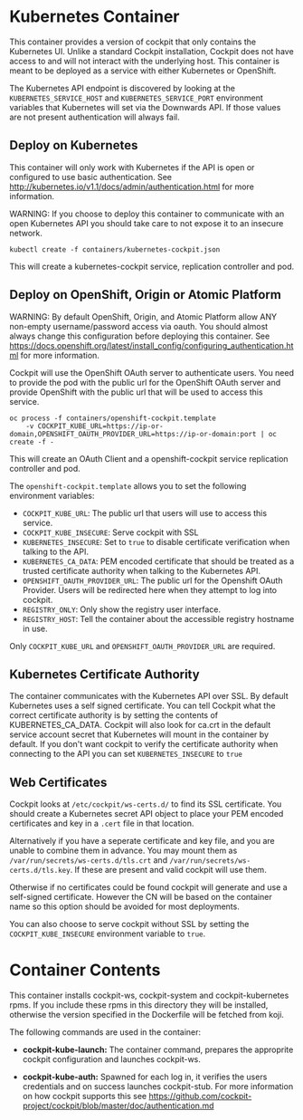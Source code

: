 Kubernetes Container
====================

This container provides a version of cockpit that only contains the Kubernetes UI. Unlike a standard Cockpit installation, Cockpit does not have access to and will not interact with the underlying host. This container is meant to be deployed as a service with either Kubernetes or OpenShift.

The Kubernetes API endpoint is discovered by looking at the `KUBERNETES_SERVICE_HOST` and `KUBERNETES_SERVICE_PORT` environment variables that Kubernetes will set via the Downwards API. If those values are not present authentication will always fail.

Deploy on Kubernetes
--------------------

This container will only work with Kubernetes if the API is open or configured to use basic authentication. See http://kubernetes.io/v1.1/docs/admin/authentication.html for more information.

WARNING: If you choose to deploy this container to communicate with an open Kubernetes API you should take care to not expose it to an insecure network.

```
kubectl create -f containers/kubernetes-cockpit.json
```

This will create a kubernetes-cockpit service, replication controller and pod.


Deploy on OpenShift, Origin or Atomic Platform
----------------------------------------------

WARNING: By default OpenShift, Origin, and Atomic Platform allow ANY non-empty username/password access via oauth. You should almost always change this configuration before deploying this container. See https://docs.openshift.org/latest/install_config/configuring_authentication.html for more information.

Cockpit will use the OpenShift OAuth server to authenticate users. You need to provide the pod with the public url for the OpenShift OAuth server and provide OpenShift with the public url that will be used to access this service.

```
oc process -f containers/openshift-cockpit.template
    -v COCKPIT_KUBE_URL=https://ip-or-domain,OPENSHIFT_OAUTH_PROVIDER_URL=https://ip-or-domain:port | oc create -f -
```

This will create an OAuth Client and a openshift-cockpit service replication controller and pod.

The ```openshift-cockpit.template``` allows you to set the following environment variables:
 * ```COCKPIT_KUBE_URL```: The public url that users will use to access this service.
 * ```COCKPIT_KUBE_INSECURE```: Serve cockpit with SSL
 * ```KUBERNETES_INSECURE```: Set to ```true``` to disable certificate verification when talking to the API.
 * ```KUBERNETES_CA_DATA```: PEM encoded certificate that should be treated as a trusted certificate authority when talking to the Kubernetes API.
 * ```OPENSHIFT_OAUTH_PROVIDER_URL```: The public url for the Openshift OAuth Provider. Users will be redirected here when they attempt to log into cockpit.
 * ```REGISTRY_ONLY```: Only show the registry user interface.
 * ```REGISTRY_HOST```: Tell the container about the accessible registry hostname in use.

Only ```COCKPIT_KUBE_URL``` and ```OPENSHIFT_OAUTH_PROVIDER_URL``` are required.

Kubernetes Certificate Authority
--------------------------------

The container communicates with the Kubernetes API over SSL. By default Kubernetes uses a self signed certificate. You can tell Cockpit what the correct certificate authority is by setting
the contents of KUBERNETES_CA_DATA. Cockpit will also look for ca.crt in the default service account secret that Kubernetes will mount in the container by default. If you don't want cockpit to verify the certificate authority when connecting to the API you can set ```KUBERNETES_INSECURE``` to ```true```

Web Certificates
----------------

Cockpit looks at ```/etc/cockpit/ws-certs.d/``` to find its SSL certificate. You should create a Kubernetes secret API object to place your PEM encoded certificates and key in a ```.cert``` file in that location.

Alternatively if you have a seperate certificate and key file, and you are unable to combine them in advance. You may mount them as ```/var/run/secrets/ws-certs.d/tls.crt``` and ```/var/run/secrets/ws-certs.d/tls.key```. If these are present and valid cockpit will use them.

Otherwise if no certificates could be found cockpit will generate and use a self-signed certificate. However the CN will be based on the container name so this option should be avoided for most deployments.

You can also choose to serve cockpit without SSL by setting the ```COCKPIT_KUBE_INSECURE``` environment variable to ```true```.


Container Contents
==================

This container installs cockpit-ws, cockpit-system and cockpit-kubernetes rpms. If you include these rpms in this directory they will be installed, otherwise the version specified in the Dockerfile will be fetched from koji.

The following commands are used in the container:

 * **cockpit-kube-launch:** The container command, prepares the approprite cockpit configuration and launches cockpit-ws.

 * **cockpit-kube-auth:** Spawned for each log in, it verifies the users credentials and on success launches cockpit-stub. For more information on how cockpit supports this see https://github.com/cockpit-project/cockpit/blob/master/doc/authentication.md
